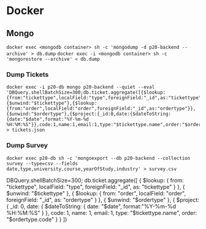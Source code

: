 # Docker

## Mongo

`docker exec <mongodb container> sh -c 'mongodump -d p20-backend --archive' > db.dump`
`docker exec -i <mongodb container> sh -c 'mongorestore --archive' < db.dump`

### Dump Tickets
```
docker exec -i p20-db mongo p20-backend --quiet --eval 'DBQuery.shellBatchSize=300;db.ticket.aggregate([{$lookup:{from:"tickettype",localField:"type",foreignField:"_id",as:"tickettype"}},{$unwind:"$tickettype"},{$lookup:{from:"order",localField:"order",foreignField:"_id",as:"ordertype"}},{$unwind:"$ordertype"},{$project:{_id:0,date:{$dateToString:{date:"$date",format:"%Y-%m-%d %H:%M:%S"}},code:1,name:1,email:1,type:"$tickettype.name",order:"$ordertype.code"}}])' > tickets.json
```

### Dump Survey
```
docker exec p20-db sh -c 'mongoexport --db p20-backend --collection survey --type=csv --fields date,type,university,course,yearOfStudy,industry' > survey.csv
```

DBQuery.shellBatchSize=300;
db.ticket.aggregate([
    { 
        $lookup: {
            from: "tickettype",
            localField: "type", 
            foreignField: "_id",
            as: "tickettype"
        } 
    },
    {
        $unwind: "$tickettype"
    },
    { 
        $lookup: {
            from: "order",
            localField: "order", 
            foreignField: "_id",
            as: "ordertype"
        } 
    },
    {
        $unwind: "$ordertype"
    },
    {
        $project: {
            _id: 0,
            date: { $dateToString: { date: "$date", format:"%Y-%m-%d %H:%M:%S" } },
            code: 1,
            name: 1,
            email: 1,
            type: "$tickettype.name",
            order: "$ordertype.code"
        }
    }
])
